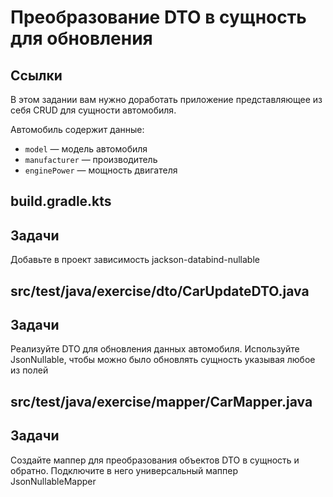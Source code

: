 # Преобразование DTO в сущность для обновления

## Ссылки

В этом задании вам нужно доработать приложение представляющее из себя CRUD для сущности автомобиля.

Автомобиль содержит данные:

* `model` — модель автомобиля
* `manufacturer` — производитель
* `enginePower` — мощность двигателя

## build.gradle.kts

## Задачи

Добавьте в проект зависимость jackson-databind-nullable

## src/test/java/exercise/dto/CarUpdateDTO.java

## Задачи

Реализуйте DTO для обновления данных автомобиля. Используйте JsonNullable, чтобы можно было обновлять сущность указывая любое из полей

## src/test/java/exercise/mapper/CarMapper.java

## Задачи

Создайте маппер для преобразования объектов DTO в сущность и обратно. Подключите в него универсальный маппер JsonNullableMapper
